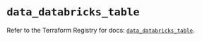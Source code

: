 # `data_databricks_table`

Refer to the Terraform Registry for docs: [`data_databricks_table`](https://registry.terraform.io/providers/databricks/databricks/1.48.3/docs/data-sources/table).
